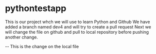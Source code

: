 # pythontestapp
This is our project whch we will use  to learn Python and Github
We have added a branch named dev4 and will try to create a pull request
Next we will change the file on github and pull to local repository before pushing another change. 

-- This is the change on the local file
